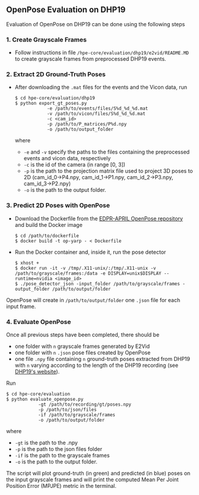 ## OpenPose Evaluation on DHP19
Evaluation of OpenPose on DHP19 can be done using the following steps


### 1. Create Grayscale Frames
- Follow instructions in file `/hpe-core/evaluation/dhp19/e2vid/README.MD` to create grayscale frames from preprocessed
DHP19 events.


### 2. Extract 2D Ground-Truth Poses
- After downloading the `.mat` files for the events and the Vicon data, run
  ```shell
  $ cd hpe-core/evaluation/dhp19
  $ python export_gt_poses.py
              -e /path/to/events/files/S%d_%d_%d.mat
              -v /path/to/vicon/files/S%d_%d_%d.mat
              -c <cam_id>
              -p /path/to/P_matrices/P%d.npy
              -o /path/to/output_folder
  ```

  where
  * `-e` and `-v` specify the paths to the files containing the preprocessed events and vicon data, respectively
  * `-c` is the id of the camera (in range [0, 3])
  * `-p` is the path to the projection matrix file used to project 3D poses to 2D (cam_id_0->P4.npy, cam_id_1->P1.npy, cam_id_2->P3.npy, cam_id_3->P2.npy)
  * `-o` is the path to the output folder.


### 3. Predict 2D Poses with OpenPose
- Download the Dockerfile from the [EDPR-APRIL OpenPose repository](https://github.com/event-driven-robotics/EDPR-APRIL/tree/openpose-yarp-docker)
and build the Docker image
  ```shell
  $ cd /path/to/dockerfile
  $ docker build -t op-yarp - < Dockerfile
  ```
- Run the Docker container and, inside it, run the pose detector
  ```shell
  $ xhost +
  $ docker run -it -v /tmp/.X11-unix/:/tmp/.X11-unix -v /path/to/grayscale/frames:/data -e DISPLAY=unix$DISPLAY --runtime=nvidia <image_id>
  $ ./pose_detector_json -input_folder /path/to/grayscale/frames -output_folder /path/to/output/folder
  ```
OpenPose will create in `/path/to/output/folder` one `.json` file for each input frame.


### 4. Evaluate OpenPose
Once all previous steps have been completed, there should be
- one folder with `n` grayscale frames generated by E2Vid
- one folder with `n` `.json` pose files created by OpenPose
- one file `.npy` file containing `n` ground-truth poses extracted from DHP19
with `n` varying according to the length of the DHP19 recording (see [DHP19's website](https://sites.google.com/view/dhp19/home)).

Run
```shell
$ cd hpe-core/evaluation
$ python evaluate_openpose.py
            -gt /path/to/recording/gt/poses.npy
            -p /path/to/json/files
            -if /path/to/grayscale/frames
            -o /path/to/output/folder
```
where
* `-gt` is the path to the .npy
* `-p` is the path to the json files folder
* `-if` is the path to the grayscale frames
* `-o` is the path to the output folder.

The script will plot ground-truth (in green) and predicted (in blue) poses on the input grayscale frames and will print 
the computed Mean Per Joint Position Error (MPJPE) metric in the terminal.